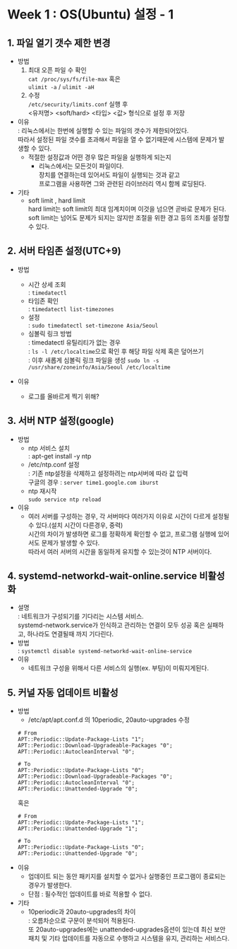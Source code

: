 # Week 1 : OS(Ubuntu) 설정 - 1  

## 1. 파일 열기 갯수 제한 변경
- 방법  
    1. 최대 오픈 파일 수 확인  
    `cat /proc/sys/fs/file-max` 혹은  
    `ulimit -a` / `ulimit -aH`
    2. 수정  
    `/etc/security/limits.conf` 실행 후  
    <유저명> <soft/hard> <타입> <값> 형식으로 설정 후 저장 
- 이유  
    : 리눅스에서는 한번에 실행할 수 있는 파일의 갯수가 제한되어있다.  
    따라서 설정된 파일 갯수를 초과해서 파일을 열 수 없기때문에 시스템에 문제가 발생할 수 있다.  
    + 적절한 설정값과 어떤 경우 많은 파일을 실행하게 되는지
        - 리눅스에서는 모든것이 파일이다.  
        장치를 연결하는데 있어서도 파일이 실행되는 것과 같고  
        프로그램을 사용하면 그와 관련된 라이브러리 역시 함께 로딩된다.  
- 기타  
    - soft limit , hard limit  
    hard limit는 soft limit의 최대 임계치이며 이것을 넘으면 곧바로 문제가 된다.  
    soft limit는 넘어도 문제가 되지는 않지만 조절을 위한 경고 등의 조치를 설정할 수 있다.  

## 2. 서버 타임존 설정(UTC+9)
- 방법
    - 시간 상세 조회  
    : `timedatectl`
    - 타임존 확인  
    : `timedatectl list-timezones`
    - 설정  
    : `sudo timedatectl set-timezone Asia/Seoul`
    - 심볼릭 링크 방법  
    : timedatectl 유틸리티가 없는 경우  
    : `ls -l /etc/localtime`으로 확인 후 해당 파일 삭제 혹은 덮어쓰기  
    : 이후 새롭게 심볼릭 링크 파일을 생성 `sudo ln -s /usr/share/zoneinfo/Asia/Seoul /etc/localtime`

- 이유
    - 로그를 올바르게 찍기 위해?

## 3. 서버 NTP 설정(google)
- 방법
    - ntp 서비스 설치  
    : apt-get install -y ntp
    - /etc/ntp.conf 설정  
    : 기존 ntp설정을 삭제하고 설정하려는 ntp서버에 따라 값 입력  
    구글의 경우 : `server time1.google.com iburst`
    - ntp 재시작  
    `sudo service ntp reload`  
- 이유
    - 여러 서버를 구성하는 경우, 각 서버마다 여러가지 이유로 시간이 다르게 설정될 수 있다.(설치 시간이 다른경우, 중력)  
    시간의 차이가 발생하면 로그를 정확하게 확인할 수 없고, 프로그램 실행에 있어서도 문제가 발생할 수 있다.  
    따라서 여러 서버의 시간을 동일하게 유지할 수 있는것이 NTP 서버이다.  



## 4. systemd-networkd-wait-online.service 비활성화
- 설명  
    : 네트워크가 구성되기를 기다리는 시스템 서비스.  
    systemd-network.service가 인식하고 관리하는 연결이 모두 성공 혹은 실패하고, 하나라도 연결될때 까지 기다린다.
- 방법  
    : `systemctl disable systemd-networkd-wait-online-service`
- 이유
    - 네트워크 구성을 위해서 다른 서비스의 실행(ex. 부팅)이 미뤄지게된다.  

## 5. 커널 자동 업데이트 비활성
- 방법  
    - /etc/apt/apt.conf.d 의 10periodic, 20auto-upgrades 수정  
    ```
    # From
    APT::Periodic::Update-Package-Lists "1";
    APT::Periodic::Download-Upgradeable-Packages "0";
    APT::Periodic::AutocleanInterval "0";

    # To
    APT::Periodic::Update-Package-Lists "0";
    APT::Periodic::Download-Upgradeable-Packages "0";
    APT::Periodic::AutocleanInterval "0";
    APT::Periodic::Unattended-Upgrade "0";
    ```  
    혹은
    ```
    # From
    APT::Periodic::Update-Package-Lists "1";
    APT::Periodic::Unattended-Upgrade "1";

    # To
    APT::Periodic::Update-Package-Lists "0";
    APT::Periodic::Unattended-Upgrade "0";
    ```
- 이유  
    - 업데이트 되는 동안 패키지를 설치할 수 없거나 실행중인 프로그램이 종료되는 경우가 발생한다.  
    - 단점 : 필수적인 업데이트를 바로 적용할 수 없다.
- 기타  
    - 10periodic과 20auto-upgrades의 차이  
    : 오름차순으로 구문이 분석되어 적용된다.  
    또 20auto-upgrades에는 unattended-upgrades옵션이 있는데 최신 보안 패치 및 기타 업데이트를 자동으로 수행하고 시스템을 유지, 관리하는 서비스다.